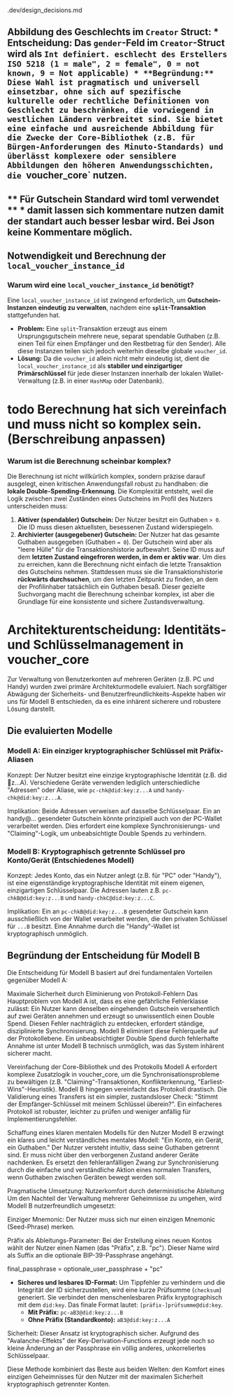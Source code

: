 .dev/design_decisions.md

**Abbildung des Geschlechts im `Creator` Struct:**
    * **Entscheidung:** Das `gender`-Feld im `Creator`-Struct wird als `Int definiert. eschlecht des Erstellers ISO 5218 (1 = male", 2 = female", 0 = not known, 9 = Not applicable)
    * **Begründung:** Diese Wahl ist pragmatisch und universell einsetzbar, ohne sich auf spezifische kulturelle oder rechtliche Definitionen von Geschlecht zu beschränken, die vorwiegend in westlichen Ländern verbreitet sind. Sie bietet eine einfache und ausreichende Abbildung für die Zwecke der Core-Bibliothek (z.B. für Bürgen-Anforderungen des Minuto-Standards) und überlässt komplexere oder sensiblere Abbildungen den höheren Anwendungsschichten, die `voucher_core` nutzen.
---
** Für Gutschein Standard wird toml verwendet **
    * damit lassen sich kommentare nutzen damit der standart auch besser lesbar wird. Bei Json keine Kommentare möglich.
---
## Notwendigkeit und Berechnung der `local_voucher_instance_id`
### Warum wird eine `local_voucher_instance_id` benötigt?
Eine `local_voucher_instance_id` ist zwingend erforderlich, um **Gutschein-Instanzen eindeutig zu verwalten**, nachdem eine **`split`-Transaktion** stattgefunden hat.
- **Problem:** Eine `split`-Transaktion erzeugt aus einem Ursprungsgutschein mehrere neue, separat spendable Guthaben (z.B. einen Teil für einen Empfänger und den Restbetrag für den Sender). Alle diese Instanzen teilen sich jedoch weiterhin dieselbe globale `voucher_id`.
- **Lösung:** Da die `voucher_id` allein nicht mehr eindeutig ist, dient die `local_voucher_instance_id` als **stabiler und einzigartiger Primärschlüssel** für jede dieser Instanzen innerhalb der lokalen Wallet-Verwaltung (z.B. in einer `HashMap` oder Datenbank).

# todo Berechnung hat sich vereinfach und muss nicht so komplex sein. (Berschreibung anpassen)
### Warum ist die Berechnung scheinbar komplex?
Die Berechnung ist nicht willkürlich komplex, sondern präzise darauf ausgelegt, einen kritischen Anwendungsfall robust zu handhaben: die **lokale Double-Spending-Erkennung**.
Die Komplexität entsteht, weil die Logik zwischen zwei Zuständen eines Gutscheins im Profil des Nutzers unterscheiden muss:
1.  **Aktiver (spendabler) Gutschein:** Der Nutzer besitzt ein Guthaben `> 0`. Die ID muss diesen aktuellsten, besessenen Zustand widerspiegeln.
2.  **Archivierter (ausgegebener) Gutschein:** Der Nutzer hat das gesamte Guthaben ausgegeben (Guthaben `= 0`). Der Gutschein wird aber als "leere Hülle" für die Transaktionshistorie aufbewahrt. Seine ID muss auf dem **letzten Zustand eingefroren werden, in dem er aktiv war**.
Um dies zu erreichen, kann die Berechnung nicht einfach die letzte Transaktion des Gutscheins nehmen. Stattdessen muss sie die Transaktionshistorie **rückwärts durchsuchen**, um den letzten Zeitpunkt zu finden, an dem der Profilinhaber tatsächlich ein Guthaben besaß. Dieser gezielte Suchvorgang macht die Berechnung scheinbar komplex, ist aber die Grundlage für eine konsistente und sichere Zustandsverwaltung.


# Architekturentscheidung: Identitäts- und Schlüsselmanagement in voucher_core
Zur Verwaltung von Benutzerkonten auf mehreren Geräten (z.B. PC und Handy) wurden zwei primäre Architekturmodelle evaluiert. Nach sorgfältiger Abwägung der Sicherheits- und Benutzerfreundlichkeits-Aspekte haben wir uns für Modell B entschieden, da es eine inhärent sicherere und robustere Lösung darstellt.

## Die evaluierten Modelle
### Modell A: Ein einziger kryptographischer Schlüssel mit Präfix-Aliasen
Konzept: Der Nutzer besitzt eine einzige kryptographische Identität (z.B. did:key:z...A). Verschiedene Geräte verwenden lediglich unterschiedliche "Adressen" oder Aliase, wie `pc-chk@did:key:z...A` und `handy-chk@did:key:z...A`.

Implikation: Beide Adressen verweisen auf dasselbe Schlüsselpaar. Ein an handy@... gesendeter Gutschein könnte prinzipiell auch von der PC-Wallet verarbeitet werden. Dies erfordert eine komplexe Synchronisierungs- und "Claiming"-Logik, um unbeabsichtigte Double Spends zu verhindern.

### Modell B: Kryptographisch getrennte Schlüssel pro Konto/Gerät (Entschiedenes Modell)
Konzept: Jedes Konto, das ein Nutzer anlegt (z.B. für "PC" oder "Handy"), ist eine eigenständige kryptographische Identität mit einem eigenen, einzigartigen Schlüsselpaar. Die Adressen lauten z.B. `pc-chkB@did:key:z...B` und `handy-chkC@did:key:z...C`.

Implikation: Ein an `pc-chkB@did:key:z...B` gesendeter Gutschein kann ausschließlich von der Wallet verarbeitet werden, die den privaten Schlüssel für `...B` besitzt. Eine Annahme durch die "Handy"-Wallet ist kryptographisch unmöglich.

## Begründung der Entscheidung für Modell B
Die Entscheidung für Modell B basiert auf drei fundamentalen Vorteilen gegenüber Modell A:

Maximale Sicherheit durch Eliminierung von Protokoll-Fehlern
Das Hauptproblem von Modell A ist, dass es eine gefährliche Fehlerklasse zulässt: Ein Nutzer kann denselben eingehenden Gutschein versehentlich auf zwei Geräten annehmen und erzeugt so unwissentlich einen Double Spend. Diesen Fehler nachträglich zu entdecken, erfordert ständige, disziplinierte Synchronisierung. Modell B eliminiert diese Fehlerquelle auf der Protokollebene. Ein unbeabsichtigter Double Spend durch fehlerhafte Annahme ist unter Modell B technisch unmöglich, was das System inhärent sicherer macht.

Vereinfachung der Core-Bibliothek und des Protokolls
Modell A erfordert komplexe Zusatzlogik in voucher_core, um die Synchronisationsprobleme zu bewältigen (z.B. "Claiming"-Transaktionen, Konflikterkennung, "Earliest-Wins"-Heuristik). Modell B hingegen vereinfacht das Protokoll drastisch. Die Validierung eines Transfers ist ein simpler, zustandsloser Check: "Stimmt der Empfänger-Schlüssel mit meinem Schlüssel überein?". Ein einfacheres Protokoll ist robuster, leichter zu prüfen und weniger anfällig für Implementierungsfehler.

Schaffung eines klaren mentalen Modells für den Nutzer
Modell B erzwingt ein klares und leicht verständliches mentales Modell: "Ein Konto, ein Gerät, ein Guthaben." Der Nutzer versteht intuitiv, dass seine Guthaben getrennt sind. Er muss nicht über den verborgenen Zustand anderer Geräte nachdenken. Es ersetzt den fehleranfälligen Zwang zur Synchronisierung durch die einfache und verständliche Aktion eines normalen Transfers, wenn Guthaben zwischen Geräten bewegt werden soll.

Pragmatische Umsetzung: Nutzerkomfort durch deterministische Ableitung
Um den Nachteil der Verwaltung mehrerer Geheimnisse zu umgehen, wird Modell B nutzerfreundlich umgesetzt:

Einziger Mnemonic: Der Nutzer muss sich nur einen einzigen Mnemonic (Seed-Phrase) merken.

Präfix als Ableitungs-Parameter: Bei der Erstellung eines neuen Kontos wählt der Nutzer einen Namen (das "Präfix", z.B. "pc"). Dieser Name wird als Suffix an die optionale BIP-39-Passphrase angehängt.

final_passphrase = optionale_user_passphrase + "pc"

* **Sicheres und lesbares ID-Format:** Um Tippfehler zu verhindern und die Integrität der ID sicherzustellen, wird eine kurze Prüfsumme (`checksum`) generiert. Sie verbindet den menschenlesbaren Präfix kryptographisch mit dem `did:key`. Das finale Format lautet: `[präfix-]prüfsumme@did:key`.
    * **Mit Präfix:** `pc-aB3@did:key:z...B`
    * **Ohne Präfix (Standardkonto):** `aB3@did:key:z...A`


Sicherheit: Dieser Ansatz ist kryptographisch sicher. Aufgrund des "Avalanche-Effekts" der Key-Derivation-Functions erzeugt jede noch so kleine Änderung an der Passphrase ein völlig anderes, unkorreliertes Schlüsselpaar.

Diese Methode kombiniert das Beste aus beiden Welten: den Komfort eines einzigen Geheimnisses für den Nutzer mit der maximalen Sicherheit kryptographisch getrennter Konten.